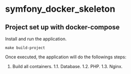 # symfony_docker_skeleton

## Project set up with docker-compose

Install and run the application.

```
make build-project
```

Once executed, the application will do the followings steps:

1. Build all containers.
1.1. Database.
1.2. PHP.
1.3. Nginx.